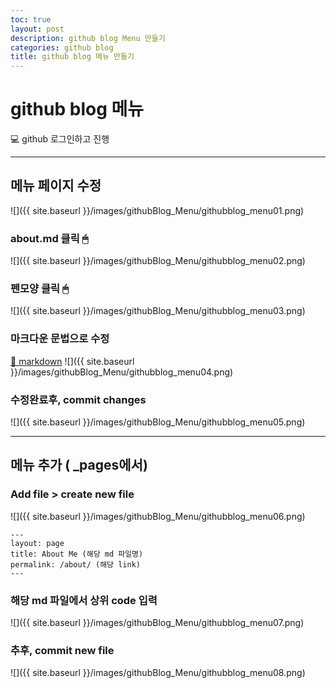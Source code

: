 ```yaml
---
toc: true
layout: post
description: github blog Menu 만들기
categories: github blog
title: github blog 메뉴 만들기
---
```





# github blog 메뉴

💻 github 로그인하고 진행




---

## 메뉴 페이지 수정
![]({{ site.baseurl }}/images/githubBlog_Menu/githubblog_menu01.png)

### about.md 클릭 🖱
![]({{ site.baseurl }}/images/githubBlog_Menu/githubblog_menu02.png)

### 펜모양 클릭 🖱
![]({{ site.baseurl }}/images/githubBlog_Menu/githubblog_menu03.png)

### 마크다운 문법으로 수정
[🔗 markdown](https://gist.github.com/ihoneymon/652be052a0727ad59601)
![]({{ site.baseurl }}/images/githubBlog_Menu/githubblog_menu04.png)

### 수정완료후, commit changes
![]({{ site.baseurl }}/images/githubBlog_Menu/githubblog_menu05.png)


---
## 메뉴 추가 ( _pages에서)

### Add file > create new file
![]({{ site.baseurl }}/images/githubBlog_Menu/githubblog_menu06.png)

```
---
layout: page
title: About Me (해당 md 파일명)
permalink: /about/ (해당 link)
---
```

### 해당 md 파일에서 상위 code 입력
![]({{ site.baseurl }}/images/githubBlog_Menu/githubblog_menu07.png)

### 추후, commit new file
![]({{ site.baseurl }}/images/githubBlog_Menu/githubblog_menu08.png)

